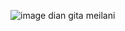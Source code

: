 ![image](https://github.com/user-attachments/assets/15eedc46-63d6-447e-b0d5-661826d847b3)
dian gita meilani

